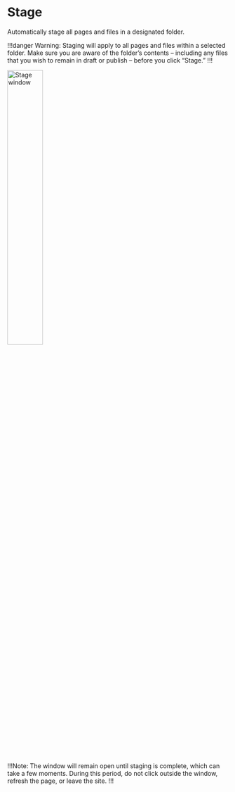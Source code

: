 # Stage

Automatically stage all pages and files in a designated folder. 

!!!danger Warning:
Staging will apply to all pages and files within a selected folder. Make sure you are aware of the folder’s contents – including any files that you wish to remain in draft or publish – before you click “Stage.”
!!!

<p><img src="/static/images/folders/stage-window.png" alt="Stage window" style="width: 40%;"></p>

!!!Note:
The window will remain open until staging is complete, which can take a few moments. During this period, do not click outside the window, refresh the page, or leave the site.
!!!
